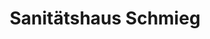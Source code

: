 ---
title: "Sanitätshaus Schmieg"
url: /bad-mergentheim/sanitaetshaus-schmieg/
shop: Sanitätshaus
---